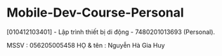 # Mobile-Dev-Course-Personal
[010412103401] - Lập trình thiết bị di động - 7480201013693 (Personal).

MSSV        :   056205005458
HỌ & tên    :   Nguyễn Hà Gia Huy

